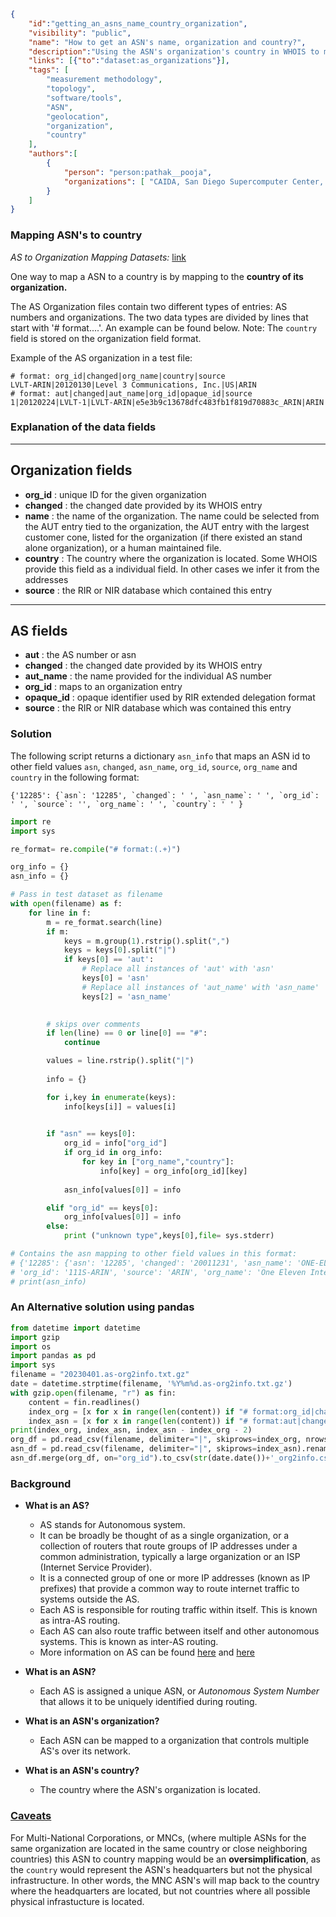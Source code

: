 ~~~json
{
    "id":"getting_an_asns_name_country_organization",
    "visibility": "public",
    "name": "How to get an ASN's name, organization and country?",
    "description":"Using the ASN's organization's country in WHOIS to map an ASN to the country of it's headquarters.",
    "links": [{"to":"dataset:as_organizations"}],
    "tags": [
        "measurement methodology",
        "topology",
        "software/tools",
        "ASN",
        "geolocation",
        "organization",
        "country"
    ],
    "authors":[
        {
            "person": "person:pathak__pooja",
            "organizations": [ "CAIDA, San Diego Supercomputer Center, University of California San Diego"]
        }
    ]
}
~~~

###  Mapping ASN's to country 
*AS to Organization Mapping Datasets:* [link](https://www.caida.org/catalog/datasets/as-organizations/)

One way to map a ASN to a country is by mapping to the **country of its organization.** 

The AS Organization files contain two different types of entries: AS numbers and
organizations.
The two data types are divided by lines that start with
'# format....'.
An example can be found below.
Note: The `country` field is stored on the organization field format. 

Example of the AS organization in a test file:

~~~
# format: org_id|changed|org_name|country|source
LVLT-ARIN|20120130|Level 3 Communications, Inc.|US|ARIN
# format: aut|changed|aut_name|org_id|opaque_id|source
1|20120224|LVLT-1|LVLT-ARIN|e5e3b9c13678dfc483fb1f819d70883c_ARIN|ARIN
~~~

### Explanation of the data fields 

--------------------
Organization fields
--------------------

- **org_id** : unique ID for the given organization 
- **changed** : the changed date provided by its WHOIS entry 
- **name**    : the name of the organization. The name could be selected from the AUT entry tied to the
               organization, the AUT entry with the largest customer cone,
               listed for the organization (if there existed an stand alone
               organization), or a human maintained file. 
- **country** : The country where the organization is located. Some WHOIS provide this field as a individual field. In other                cases we infer it from the addresses 
- **source**  : the RIR or NIR database which contained this entry 

----------
AS fields
----------
- **aut**     : the AS number or asn 
- **changed** : the changed date provided by its WHOIS entry 
- **aut_name** : the name provided for the individual AS number 
- **org_id**  : maps to an organization entry 
- **opaque_id**   : opaque identifier used by RIR extended delegation format 
- **source**  : the RIR or NIR database which was contained this entry 

    
### Solution 
The following script returns a dictionary `asn_info` that maps an ASN id to other field values `asn`, `changed`, `asn_name`, `org_id`, `source`, `org_name` and `country` in the following format:

    {'12285': {`asn`: '12285', `changed`: ' ', `asn_name`: ' ', `org_id`: ' ', `source`: '', `org_name`: ' ', `country`: ' ' }

~~~python
import re
import sys

re_format= re.compile("# format:(.+)")

org_info = {}
asn_info = {}

# Pass in test dataset as filename
with open(filename) as f:
    for line in f:
        m = re_format.search(line)
        if m:
            keys = m.group(1).rstrip().split(",")
            keys = keys[0].split("|")
            if keys[0] == 'aut':
                # Replace all instances of 'aut' with 'asn'
                keys[0] = 'asn'
                # Replace all instances of 'aut_name' with 'asn_name'
                keys[2] = 'asn_name'

            
        # skips over comments
        if len(line) == 0 or line[0] == "#":
            continue

        values = line.rstrip().split("|")
    
        info = {}

        for i,key in enumerate(keys):
            info[keys[i]] = values[i]
           

        if "asn" == keys[0]:
            org_id = info["org_id"]
            if org_id in org_info:
                for key in ["org_name","country"]:
                    info[key] = org_info[org_id][key]
             
            asn_info[values[0]] = info

        elif "org_id" == keys[0]:
            org_info[values[0]] = info
        else:
            print ("unknown type",keys[0],file= sys.stderr)

# Contains the asn mapping to other field values in this format:
# {'12285': {'asn': '12285', 'changed': '20011231', 'asn_name': 'ONE-ELEVEN', 
# 'org_id': '111S-ARIN', 'source': 'ARIN', 'org_name': 'One Eleven Internet Services', 'country': 'US' }
# print(asn_info)              
~~~

### An Alternative solution using pandas

~~~python
from datetime import datetime
import gzip
import os
import pandas as pd
import sys
filename = "20230401.as-org2info.txt.gz"
date = datetime.strptime(filename, '%Y%m%d.as-org2info.txt.gz')
with gzip.open(filename, "r") as fin:
    content = fin.readlines()
    index_org = [x for x in range(len(content)) if "# format:org_id|changed|org_name|country|source" in str(content[x])][0]
    index_asn = [x for x in range(len(content)) if "# format:aut|changed|aut_name|org_id|opaque_id|source" in str(content[x])][0]
print(index_org, index_asn, index_asn - index_org - 2)
org_df = pd.read_csv(filename, delimiter="|", skiprows=index_org, nrows=index_asn - index_org - 2).rename(columns={"# format:org_id": "org_id"})[["org_id", "org_name", "country", "source"]]
asn_df = pd.read_csv(filename, delimiter="|", skiprows=index_asn).rename(columns={"# format:aut": "asn", "aut_name": "asn_name"})[["asn", "asn_name", "org_id"]]
asn_df.merge(org_df, on="org_id").to_csv(str(date.date())+'_org2info.csv', index=False)
~~~

### Background 

- **What is an AS?**
   - AS stands for Autonomous system.
   - It can be broadly be thought of as a single organization, or a collection of routers that route groups of IP addresses under a common administration, typically a large organization or an ISP (Internet Service Provider). 
   - It is a connected group of one or more IP addresses (known as IP prefixes) that provide a common way to route internet traffic to systems outside the AS.
   - Each AS is responsible for routing traffic within itself. This is known as intra-AS routing. 
   - Each AS can also route traffic between itself and other autonomous systems. This is known as inter-AS routing. 
   -  More information on AS can be found [here]( https://www.cs.rutgers.edu/~pxk/352/notes/autonomous_systems.html) and [here](https://catalog.caida.org/details/media/2016_as_intro_topology_windas_intro_topology_wind.pdf)

- **What is an ASN?**
   - Each AS is assigned a unique ASN, or *Autonomous System Number* that allows it to be uniquely identified during routing.

- **What is an ASN's organization?**
   - Each ASN can be mapped to a organization that controls multiple AS's over its network. 

- **What is an ASN's country?** 
   - The country where the ASN's organization is located. 
    
### <ins> Caveats </ins> 

For Multi-National Corporations, or MNCs, (where multiple ASNs for the same organization are located in the same country or close neighboring countries) this ASN to country mapping would be an **oversimplification**, as the `country` would represent the ASN's headquarters but not the physical infrastructure. 
In other words, the MNC ASN's will map back to the country where the headquarters are located, but not countries where all possible physical infrastucture is located. 

